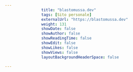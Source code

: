 ---
                title: "blastomussa.dev"
                tags: [Sito personale]
                externalUrl: "https://blastomussa.dev"
                weight: 131
                showDate: false
                showAuthor: false
                showReadingTime: false
                showEdit: false
                showLikes: false
                showViews: false
                layoutBackgroundHeaderSpace: false
                ---

